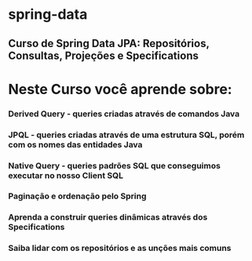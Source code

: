 # spring-data
## Curso de Spring Data JPA: Repositórios, Consultas, Projeções e Specifications

# Neste Curso você aprende sobre: 

### Derived Query - queries criadas através de comandos Java
### JPQL - queries criadas através de uma estrutura SQL, porém com os nomes das entidades Java
### Native Query - queries padrões SQL que conseguimos executar no nosso Client SQL 
### Paginação e ordenação pelo Spring
### Aprenda a construir queries dinâmicas através dos Specifications
### Saiba lidar com os repositórios e as unções mais comuns
